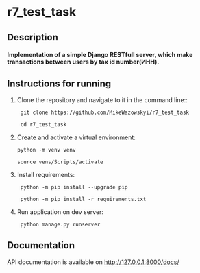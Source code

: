 # r7_test_task

## Description

#### Implementation of a simple Django RESTfull server, which make transactions between users by tax id number(ИНН).

## Instructions for running

1. Clone the repository and navigate to it in the command line::

   ``` git clone https://github.com/MikeWazowskyi/r7_test_task```

   ``` cd r7_test_task```

2. Create and activate a virtual environment:

   ```python -m venv venv```

   ```source vens/Scripts/activate```

3. Install requirements:

   ``` python -m pip install --upgrade pip```

   ``` python -m pip install -r requirements.txt```

4. Run application on dev server:

   ``` python manage.py runserver```

## Documentation
   API documentation is available on  http://127.0.0.1:8000/docs/
